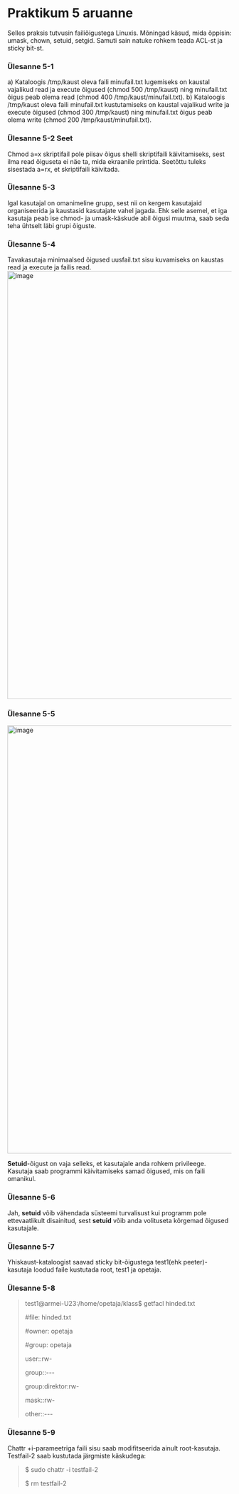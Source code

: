 # Praktikum 5 aruanne
Selles praksis tutvusin failiõigustega Linuxis. Mõningad käsud, mida õppisin: umask, chown, setuid, setgid. Samuti sain natuke rohkem teada ACL-st ja sticky bit-st.
### Ülesanne 5-1
a) Kataloogis /tmp/kaust oleva faili minufail.txt lugemiseks on kaustal vajalikud read ja execute õigused (chmod 500 /tmp/kaust) ning minufail.txt õigus peab olema read (chmod 400 /tmp/kaust/minufail.txt).
b) Kataloogis /tmp/kaust oleva faili minufail.txt kustutamiseks on kaustal vajalikud write ja execute õigused (chmod 300 /tmp/kaust) ning minufail.txt õigus peab olema write (chmod 200 /tmp/kaust/minufail.txt).
### Ülesanne 5-2 Seet
Chmod a=x skriptifail pole piisav õigus shelli skriptifaili käivitamiseks, sest ilma read õiguseta ei näe ta, mida ekraanile printida. Seetõttu tuleks sisestada a=rx, et skriptifaili käivitada.
### Ülesanne 5-3
Igal kasutajal on omanimeline grupp, sest nii on kergem kasutajaid organiseerida ja kaustasid kasutajate vahel jagada. Ehk selle asemel, et iga kasutaja peab ise chmod- ja umask-käskude abil õigusi muutma, saab seda teha ühtselt läbi grupi õiguste. 
### Ülesanne 5-4
Tavakasutaja minimaalsed õigused uusfail.txt sisu kuvamiseks on kaustas read ja execute ja failis read.
<img width="961" alt="image" src="https://github.com/armeig/praktikumid_armei_grete/assets/145908210/de3f3b2d-e256-4465-87d0-111a32fe91a5">
### Ülesanne 5-5
<img width="961" alt="image" src="https://github.com/armeig/praktikumid_armei_grete/assets/145908210/ac1fbffa-50cf-437e-a549-2bc2939e2b24">

**Setuid**-õigust on vaja selleks, et kasutajale anda rohkem privileege. Kasutaja saab programmi käivitamiseks samad õigused, mis on faili omanikul.
### Ülesanne 5-6
Jah, **setuid** võib vähendada süsteemi turvalisust kui programm pole ettevaatlikult disainitud, sest **setuid** võib anda volituseta kõrgemad õigused kasutajale.
### Ülesanne 5-7
Yhiskaust-kataloogist saavad sticky bit-õigustega test1(ehk peeter)-kasutaja loodud faile kustutada root, test1 ja opetaja.
### Ülesanne 5-8
> test1@armei-U23:/home/opetaja/klass$ getfacl hinded.txt
> 
> #file: hinded.txt
> 
> #owner: opetaja
> 
> #group: opetaja
> 
> user::rw-
> 
> group::---
> 
> group:direktor:rw-
> 
> mask::rw-
> 
> other::---
### Ülesanne 5-9
Chattr +i-parameetriga faili sisu saab modifitseerida ainult root-kasutaja. Testfail-2 saab kustutada järgmiste käskudega:
> $ sudo chattr -i testfail-2
> 
> $ rm testfail-2
